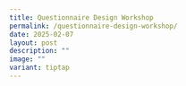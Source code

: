 ```yaml
---
title: Questionnaire Design Workshop
permalink: /questionnaire-design-workshop/
date: 2025-02-07
layout: post
description: ""
image: ""
variant: tiptap
---
```

<p></p>